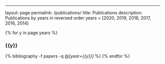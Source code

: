 ---
layout: page
permalink: /publications/
title: Publications
description: Publications by years in reversed order
years = [2020, 2019, 2018, 2017, 2016, 2014]

{% for y in page.years %}
    <h3 class="year">{{y}}</h3>
    {% bibliography -f papers -q @*[year={{y}}]* %}
{% endfor %}


<!--{% for y in page.years %}-->
<!--  <h3 class="year">{{y}}</h3>-->
<!--  {% bibliography -f papers -q @*[year={{y}}]* %}-->
<!--{% endfor %}-->
